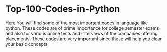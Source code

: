 # Top-100-Codes-in-Python
Here You will find some of the most important codes in language like python. These codes are of prime importance for college semester exams and also for various online tests and interviews of the companies offering placements. These codes are very important since these will help you clear your basic concepts.
